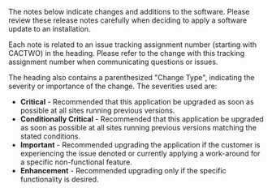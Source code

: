 The notes below indicate changes and additions to the software. Please review these release notes
carefully when deciding to apply a software update to an installation. 

Each note is related to an issue tracking assignment number (starting with CACTWO) in the heading. 
Please refer to the change with this tracking assignment number when communicating questions or issues.

The heading also contains a parenthesized "Change Type", indicating the severity or importance of
the change.  The severities used are:

- **Critical** - Recommended that this application be upgraded as soon as possible at all sites
running previous versions.
- **Conditionally Critical** - Recommended that this application be upgraded as soon as possible at
all sites running previous versions matching the stated conditions.
- **Important** - Recommended upgrading the application if the customer is experiencing the issue
denoted or currently applying a work-around for a specific non-functional feature.
- **Enhancement** - Recommended upgrading only if the specific functionality is desired.

